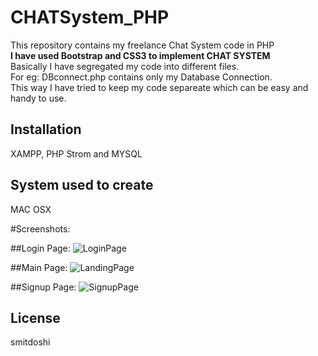 # CHATSystem_PHP

This repository contains my freelance Chat System code in PHP<br>
<strong>I have used Bootstrap and CSS3 to implement CHAT SYSTEM</strong><br>
Basically I have segregated my code into different files.<br>
For eg: DBconnect.php contains only my Database Connection.<br>
This way I have tried to keep my code separeate which can be easy and handy to use.<br>

## Installation

XAMPP, PHP Strom and MYSQL

## System used to create
MAC OSX

#Screenshots:

##Login Page:
![LoginPage](https://github.com/smitdoshi/ChatSystem/blob/master/screenshot/loginPage.png)

##Main Page:
![LandingPage](https://github.com/smitdoshi/ChatSystem/blob/master/screenshot/MainPage.png)

##Signup Page:
![SignupPage](https://github.com/smitdoshi/ChatSystem/blob/master/screenshot/signup.png)

## License

smitdoshi